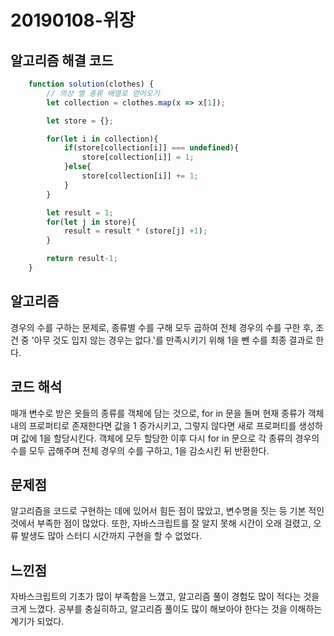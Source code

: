 # 20190108-위장

## 알고리즘 해결 코드
```javascript
    function solution(clothes) {
        // 의상 별 종류 배열로 얻어오기
        let collection = clothes.map(x => x[1]);

        let store = {};

        for(let i in collection){
            if(store[collection[i]] === undefined){
                store[collection[i]] = 1;
            }else{
                store[collection[i]] += 1;
            }     
        }

        let result = 1;
        for(let j in store){
            result = result * (store[j] +1);
        }   

        return result-1;
    }
```

## 알고리즘
경우의 수를 구하는 문제로, 종류별 수를 구해 모두 곱하여 전체 경우의 수를 구한 후, 조건 중 '아무 것도 입지 않는 경우는 없다.'를 만족시키기 위해 1을 뺀 수를 최종 결과로 한다.

## 코드 해석
매개 변수로 받은 옷들의 종류를 객체에 담는 것으로, for in 문을 돌며 현재 종류가 객체 내의 프로퍼티로 존재한다면 값을 1 증가시키고, 그렇지 않다면 새로 프로퍼티를 생성하며 값에 1을 할당시킨다. 객체에 모두 할당한 이후 다시 for in 문으로 각 종류의 경우의 수를 모두 곱해주며 전체 경우의 수를 구하고, 1을 감소시킨 뒤 반환한다.

## 문제점
알고리즘을 코드로 구현하는 데에 있어서 힘든 점이 많았고, 변수명을 짓는 등 기본 적인 것에서 부족한 점이 많았다. 또한, 자바스크립트를 잘 알지 못해 시간이 오래 걸렸고, 오류 발생도 많아 스터디 시간까지 구현을 할 수 없었다.

## 느낀점
자바스크립트의 기초가 많이 부족함을 느꼈고, 알고리즘 풀이 경험도 많이 적다는 것을 크게 느꼈다. 공부를 충실히하고, 알고리즘 풀이도 많이 해보아야 한다는 것을 이해하는 계기가 되었다.